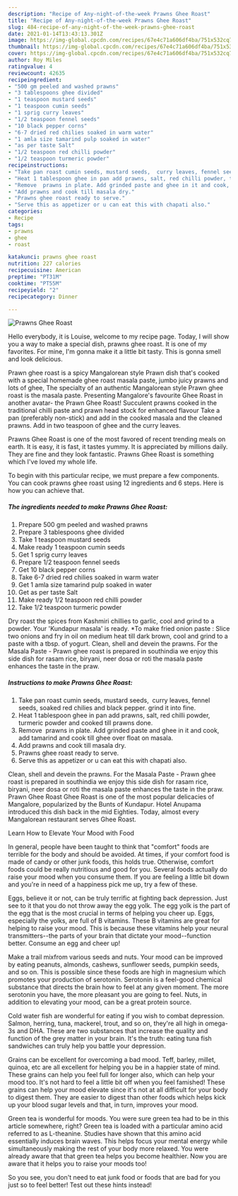 ```yaml
---
description: "Recipe of Any-night-of-the-week Prawns Ghee Roast"
title: "Recipe of Any-night-of-the-week Prawns Ghee Roast"
slug: 484-recipe-of-any-night-of-the-week-prawns-ghee-roast
date: 2021-01-14T13:43:13.301Z
image: https://img-global.cpcdn.com/recipes/67e4c71a606df4ba/751x532cq70/prawns-ghee-roast-recipe-main-photo.jpg
thumbnail: https://img-global.cpcdn.com/recipes/67e4c71a606df4ba/751x532cq70/prawns-ghee-roast-recipe-main-photo.jpg
cover: https://img-global.cpcdn.com/recipes/67e4c71a606df4ba/751x532cq70/prawns-ghee-roast-recipe-main-photo.jpg
author: Roy Miles
ratingvalue: 4
reviewcount: 42635
recipeingredient:
- "500 gm peeled and washed prawns"
- "3 tablespoons ghee divided"
- "1 teaspoon mustard seeds"
- "1 teaspoon cumin seeds"
- "1 sprig curry leaves"
- "1/2 teaspoon fennel seeds"
- "10 black pepper corns"
- "6-7 dried red chilies soaked in warm water"
- "1 amla size tamarind pulp soaked in water"
- "as per taste Salt"
- "1/2 teaspoon red chilli powder"
- "1/2 teaspoon turmeric powder"
recipeinstructions:
- "Take pan roast cumin seeds, mustard seeds,  curry leaves, fennel seeds, soaked red chilies and black pepper. grind it into fine."
- "Heat 1 tablespoon ghee in pan add prawns, salt, red chilli powder, turmeric powder and cooked till prawns done."
- "Remove  prawns in plate. Add grinded paste and ghee in it and cook, add tamarind and cook till ghee over float on masala."
- "Add prawns and cook till masala dry."
- "Prawns ghee roast ready to serve."
- "Serve this as appetizer or u can eat this with chapati also."
categories:
- Recipe
tags:
- prawns
- ghee
- roast

katakunci: prawns ghee roast 
nutrition: 227 calories
recipecuisine: American
preptime: "PT31M"
cooktime: "PT55M"
recipeyield: "2"
recipecategory: Dinner

---
```



![Prawns Ghee Roast](https://img-global.cpcdn.com/recipes/67e4c71a606df4ba/751x532cq70/prawns-ghee-roast-recipe-main-photo.jpg)

Hello everybody, it is Louise, welcome to my recipe page. Today, I will show you a way to make a special dish, prawns ghee roast. It is one of my favorites. For mine, I'm gonna make it a little bit tasty. This is gonna smell and look delicious.

Prawn ghee roast is a spicy Mangalorean style Prawn dish that&#39;s cooked with a special homemade ghee roast masala paste, jumbo juicy prawns and lots of ghee, The specialty of an authentic Mangalorean style Prawn ghee roast is the masala paste. Presenting Mangalore&#39;s favourite Ghee Roast in another avatar- the Prawn Ghee Roast! Succulent prawns cooked in the traditional chilli paste and prawn head stock for enhanced flavour Take a pan (preferably non-stick) and add in the cooked masala and the cleaned prawns. Add in two teaspoon of ghee and the curry leaves.

Prawns Ghee Roast is one of the most favored of recent trending meals on earth. It is easy, it is fast, it tastes yummy. It is appreciated by millions daily. They are fine and they look fantastic. Prawns Ghee Roast is something which I've loved my whole life.


To begin with this particular recipe, we must prepare a few components. You can cook prawns ghee roast using 12 ingredients and 6 steps. Here is how you can achieve that.

<!--inarticleads1-->

##### The ingredients needed to make Prawns Ghee Roast:

1. Prepare 500 gm peeled and washed prawns
1. Prepare 3 tablespoons ghee divided
1. Take 1 teaspoon mustard seeds
1. Make ready 1 teaspoon cumin seeds
1. Get 1 sprig curry leaves
1. Prepare 1/2 teaspoon fennel seeds
1. Get 10 black pepper corns
1. Take 6-7 dried red chilies soaked in warm water
1. Get 1 amla size tamarind pulp soaked in water
1. Get as per taste Salt
1. Make ready 1/2 teaspoon red chilli powder
1. Take 1/2 teaspoon turmeric powder


Dry roast the spices from Kashmiri chillies to garlic, cool and grind to a powder. Your &#39;Kundapur masala&#39; is ready. *To make fried onion paste : Slice two onions and fry in oil on medium heat till dark brown, cool and grind to a paste with a tbsp. of yogurt. Clean, shell and devein the prawns. For the Masala Paste - Prawn ghee roast is prepared in southindia we enjoy this side dish for rasam rice, biryani, neer dosa or roti the masala paste enhances the taste in the praw. 

<!--inarticleads2-->

##### Instructions to make Prawns Ghee Roast:

1. Take pan roast cumin seeds, mustard seeds,  curry leaves, fennel seeds, soaked red chilies and black pepper. grind it into fine.
1. Heat 1 tablespoon ghee in pan add prawns, salt, red chilli powder, turmeric powder and cooked till prawns done.
1. Remove  prawns in plate. Add grinded paste and ghee in it and cook, add tamarind and cook till ghee over float on masala.
1. Add prawns and cook till masala dry.
1. Prawns ghee roast ready to serve.
1. Serve this as appetizer or u can eat this with chapati also.


Clean, shell and devein the prawns. For the Masala Paste - Prawn ghee roast is prepared in southindia we enjoy this side dish for rasam rice, biryani, neer dosa or roti the masala paste enhances the taste in the praw. Prawn Ghee Roast Ghee Roast is one of the most popular delicacies of Mangalore, popularized by the Bunts of Kundapur. Hotel Anupama introduced this dish back in the mid Eighties. Today, almost every Mangalorean restaurant serves Ghee Roast. 

Learn How to Elevate Your Mood with Food


In general, people have been taught to think that "comfort" foods are terrible for the body and should be avoided. At times, if your comfort food is made of candy or other junk foods, this holds true. Otherwise, comfort foods could be really nutritious and good for you. Several foods actually do raise your mood when you consume them. If you are feeling a little bit down and you're in need of a happiness pick me up, try a few of these.

Eggs, believe it or not, can be truly terrific at fighting back depression. Just see to it that you do not throw away the egg yolk. The egg yolk is the part of the egg that is the most crucial in terms of helping you cheer up. Eggs, especially the yolks, are full of B vitamins. These B vitamins are great for helping to raise your mood. This is because these vitamins help your neural transmitters--the parts of your brain that dictate your mood--function better. Consume an egg and cheer up!

Make a trail mixfrom various seeds and nuts. Your mood can be improved by eating peanuts, almonds, cashews, sunflower seeds, pumpkin seeds, and so on. This is possible since these foods are high in magnesium which promotes your production of serotonin. Serotonin is a feel-good chemical substance that directs the brain how to feel at any given moment. The more serotonin you have, the more pleasant you are going to feel. Nuts, in addition to elevating your mood, can be a great protein source.

Cold water fish are wonderful for eating if you wish to combat depression. Salmon, herring, tuna, mackerel, trout, and so on, they're all high in omega-3s and DHA. These are two substances that increase the quality and function of the grey matter in your brain. It's the truth: eating tuna fish sandwiches can truly help you battle your depression. 

Grains can be excellent for overcoming a bad mood. Teff, barley, millet, quinoa, etc are all excellent for helping you be in a happier state of mind. These grains can help you feel full for longer also, which can help your mood too. It's not hard to feel a little bit off when you feel famished! These grains can help your mood elevate since it's not at all difficult for your body to digest them. They are easier to digest than other foods which helps kick up your blood sugar levels and that, in turn, improves your mood.

Green tea is wonderful for moods. You were sure green tea had to be in this article somewhere, right? Green tea is loaded with a particular amino acid referred to as L-theanine. Studies have shown that this amino acid essentially induces brain waves. This helps focus your mental energy while simultaneously making the rest of your body more relaxed. You were already aware that that green tea helps you become healthier. Now you are aware that it helps you to raise your moods too!

So you see, you don't need to eat junk food or foods that are bad for you just so to feel better! Test out  these hints  instead!

